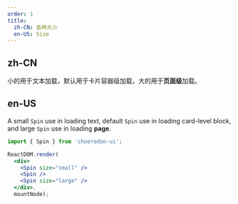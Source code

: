```yaml
---
order: 1
title:
  zh-CN: 各种大小
  en-US: Size
---
```


## zh-CN

小的用于文本加载，默认用于卡片容器级加载，大的用于**页面级**加载。

## en-US

A small `Spin` use in loading text, default `Spin` use in loading card-level block, and large `Spin` use in loading **page**.

````jsx
import { Spin } from 'choerodon-ui';

ReactDOM.render(
  <div>
    <Spin size="small" />
    <Spin />
    <Spin size="large" />
  </div>,
  mountNode);
````

<style>
.ant-spin {
  margin-right: 16px;
}
</style>
